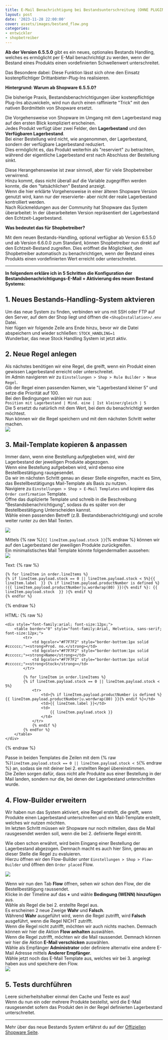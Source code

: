```yaml
---
title: E-Mail Benachrichtigung bei Bestandsunterschreitung (OHNE PLUGIN)
layout: post
date: '2023-11-28 22:00:00'
cover: assets/images/bestand_flow.png
categories:
- entwickler
- shopbetreiber
---
```


**Ab der Version 6.5.5.0** gibt es ein neues, optionales Bestands Handling, welches es ermöglicht per E-Mail benachrichtigt zu werden, wenn der Bestand eines Produkts einen vordefinierten Schwellenwert unterschreitet.
  
Das Besondere dabei: Diese Funktion lässt sich ohne den Einsatz kostenpflichtiger Drittanbieter-Plug-Ins realisieren.  

**Hintergrund: Warum ab Shopware 6.5.5.0?**

Die bisherige Praxis, Bestandsbenachrichtigungen über kostenpflichtige Plug-Ins abzuwickeln, wird nun durch einen raffinierte "Trick" mit den nativen Bordmitteln von Shopware ersetzt.  
  
Die Vorgehensweise von Shopware im Umgang mit dem Lagerbestand mag auf den ersten Blick kompliziert erscheinen.  
Jedes Produkt verfügt über zwei Felder, den __Lagerbestand__ und den __Verfügbaren Lagerbestand__.  
Bei einer Bestellung wird nicht, wie angenommen, der Lagerbestand, sondern der verfügbare Lagerbestand reduziert.  
Dies ermöglicht es, das Produkt weiterhin als "reserviert" zu betrachten, während der eigentliche Lagerbestand erst nach Abschluss der Bestellung sinkt.  
  
Diese Herangehensweise ist zwar sinnvoll, aber für viele Shopbetreiber verwirrend.  
Hinzu kommt, dass nicht überall auf die Variable zugegriffen werden konnte, die den "tatsächlichen" Bestand anzeigt.  
Wenn die hier erklärte Vorgehensweise in einer älteren Shopware Version genutzt wird, kann nur der reservierte- aber nicht der reale Lagerbestand kontrolliert werden.  
Nach Rückmeldungen aus der Community hat Shopware das System überarbeitet: In der überarbeiteten Version repräsentiert der Lagerbestand den Echtzeit-Lagerbestand.  
  
**Was bedeutet das für Shopbetreiber?**  
 
Mit dem neuen Bestands-Handling, optional verfügbar ab Version 6.5.5.0 und ab Version 6.6.0.0 zum Standard, können Shopbetreiber nun direkt auf den Echtzeit-Bestand zugreifen. Dies eröffnet die Möglichkeit, den Shopbetreiber automatisch zu benachrichtigen, wenn der Bestand eines Produkts einen vordefinierten Wert erreicht oder unterschreitet.  
  
---
  
__In folgendem erkläre ich in 5 Schritten die Konfiguration der Bestandsbenachrichtigungs-E-Mail + Aktivierung des neuen Bestand Systems:__  

## 1. Neues Bestands-Handling-System aktvieren
   Um das neue System zu finden, verbinden wir uns mit SSH oder FTP auf den Server, auf dem der Shop liegt und öffnen die `<ShopInstallation>/.env` Datei.  
   hier fügen wir folgende Zeile ans Ende hinzu, bevor wir die Datei abspeichern und wieder schließen: `STOCK_HANDLING=1`  
   Wunderbar, das neue Stock Handling System ist jetzt aktiv.  
## 2. Neue Regel anlegen
   Als nächstes benötigen wir eine Regel, die greift, wenn ein Produkt einen gewissen Lagerbestand erreicht oder unterschreitet.  
   Im Admin navigieren wir zu `Einstellungen > Shop > Rule Builder > Neue Regel`.  
   Gib der Regel einen passenden Namen, wie "Lagerbestand kleiner 5" und setze die Priorität auf 100.  
   Bei den Bedingungen wählen wir nun aus:  
   `Position mit Lagerbestand | Mind. eine | Ist kleiner/gleich | 5`  
   Die 5 ersetzt du natürlich mit dem Wert, bei dem du benachrichtigt werden möchtest.  
   Nun können wir die Regel speichern und mit dem nächsten Schritt weiter machen.  
	 ![](/assets/images/bestand_rule.png)

## 3. Mail-Template kopieren & anpassen 
   Immer dann, wenn eine Bestellung aufgegbeben wird, wird der Lagerbestand der jeweiligen Produkte abgezogen.  
   Wenn eine Bestellung aufgebeben wird, wird ebenso eine Bestellbestätigung rausgesendet.  
   Da wir im nächsten Schritt genau an dieser Stelle eingreifen, macht es Sinn, das Bestellbestätigungs Mail-Template als Basis zu nutzen.  
   Navigiere zu `Einstellungen > Shop > E-Mail Templates` und kopiere das `Order confirmation` Template.  
   Öffne das duplizierte Template und schreib in die Beschreibung "Bestandsbenachrichtigung", sodass du es später von der Bestellbestätigung Unterscheiden kannst.  
   Wähle einen passenden Betreff (z.B. Bestandsbenachrichtigung) und scrolle weiter runter zu den Mail Texten.  
	 
![](/assets/images/bestand_mail1.png)
  
Mittels {% raw %}`{{ lineItem.payload.stock }}`{% endraw %} können wir auf den Lagerbestand der jeweiligen Produkte zurückgreifen.  
Ein minimalistisches Mail Template könnte folgendermaßen aussehen:  
![](/assets/images/bestand_mail2.png)

Text:
{% raw %}
```twig
{% for lineItem in order.lineItems %}
{% if lineItem.payload.stock == 0 || lineItem.payload.stock < 5%}{{ lineItem.label  }} {% if lineItem.payload.productNumber is defined %}({{ lineItem.payload.productNumber|u.wordwrap(80) }}){% endif %}: {{ lineItem.payload.stock  }} ){% endif %}
{% endfor %}
```
{% endraw %}

HTML:
{% raw %}
```twig
<div style="font-family:arial; font-size:12px;">
    <table border="0" style="font-family:Arial, Helvetica, sans-serif; font-size:12px;">
        <tr>
            <td bgcolor="#F7F7F2" style="border-bottom:1px solid #cccccc;"><strong>Prod. no.</strong></td>
            <td bgcolor="#F7F7F2" style="border-bottom:1px solid #cccccc;"><strong>Name</strong></td>
            <td bgcolor="#F7F7F2" style="border-bottom:1px solid #cccccc;"><strong>Stock</strong></td>
        </tr>

        {% for lineItem in order.lineItems %}
        {% if lineItem.payload.stock == 0 || lineItem.payload.stock < 5%}
            <tr>
                <td>{% if lineItem.payload.productNumber is defined %}{{ lineItem.payload.productNumber|u.wordwrap(80) }}{% endif %}</td>
                <td>{{ lineItem.label }}</td>
                <td>
                    {{ lineItem.payload.stock }}
                </td>
            </tr>
            {% endif %}
        {% endfor %}
    </table>
</div>
```
{% endraw %}

Passe in beiden Templates die Zeilen mit dem {% raw %}`lineItem.payload.stock == 0 || lineItem.payload.stock < 5`{% endraw %} an, sodass sie mit deiner bei 2. erstellten Regel übereinstimmen.  
Die Zeilen sorgen dafür, dass nicht alle Produkte aus einer Bestellung in der Mail landen, sondern nur die, bei denen der Lagerbestand unterschritten wurde.

## 4. Flow-Builder erweitern
   Wir haben nun das System aktiviert, eine Regel erstellt, die greift, wenn Produkte einen Lagerbestand unterschreiten und ein Mail-Template erstellt, welches wir nutzen möchten.  
   Im letzten Schritt müssen wir Shopware nur noch mitteilen, dass die Mail rausgesendet werden soll, wenn die bei 2. definierte Regel eintritt.
  
   Wie oben schon erwähnt, wird beim Eingang einer Bestellung der Lagerbestand abgezogen. Demnach macht es auch hier Sinn, genau an dieser Stelle die Regel zu evaluieren.  
   Hierzu öffnen wir den Flow-Builder unter `Einstellungen > Shop > Flow-Builder` und öffnen den `Order placed` Flow.  
  
![](/assets/images/bestand_flow2.png)

	
   Wenn wir nun den Tab **Flow** öffnen, sehen wir schon den Flow, der die Bestellbestätigung raussendet.  
   Klicke in der Timeline auf das **+** und wähle **Bedingung (WENN) hinzufügen** aus.  
   Wähle als Regel die bei 2. erstellte Regel aus.  
   Es erscheinen 2 neue Zweige __Wahr__ und __Falsch__.  
   Während __Wahr__ ausgeführt wird, wenn die Regel zutrifft, wird __Falsch__ ausgeführt, wenn die Regel NICHT zutrifft.  
   Wenn die Regel nicht zutrifft, möchten wir auch nichts machen. Demnach können wir hier die Aktion **Flow anhalten** auswählen.  
   Wenn die Regel zutrifft, möchten wir die Mail raussendet. Demnach können wir hier die Aktion **E-Mail verschicken** auswählen.  
   Wähle als Empfänger **Administrator** oder definiere alternativ eine andere E-Mail Adresse mittels **Anderer Empfänger**.  
   Wähle jetzt noch das E-Mail Template aus, welches wir bei 3. angelegt haben aus und speichere den Flow.  
![](/assets/images/bestand_flow.png)

## 5. Tests durchführen
   Leere sicherheitshalber einmal den Cache und Teste es aus!  
   Wenn du nun ein oder mehrere Produkte bestellst, wird die E-Mail rausgesendet sofern das Produkt den in der Regel definierten Lagerbestand unterschreitet.

---

Mehr über das neue Bestands System erfährst du auf der [Offiziellen Shopware Seite](https://developer.shopware.com/docs/guides/hosting/configurations/shopware/stock.html).